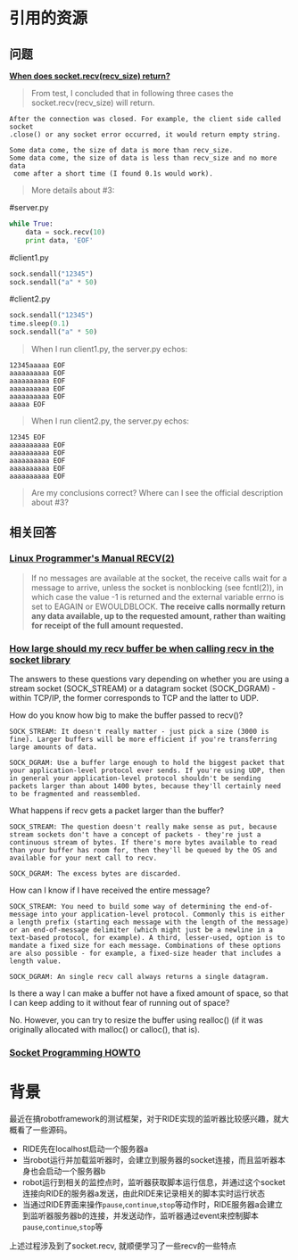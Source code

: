 # 引用的资源

## 问题

**[When does socket.recv(recv_size) return?](http://stackoverflow.com/questions/7174927/when-does-socket-recvrecv-size-return)**

> From test, I concluded that in following three cases the socket.recv(recv_size) will return.

    After the connection was closed. For example, the client side called socket
    .close() or any socket error occurred, it would return empty string.

    Some data come, the size of data is more than recv_size.
    Some data come, the size of data is less than recv_size and no more data
     come after a short time (I found 0.1s would work).

> More details about #3:

#server.py
```python
while True:
    data = sock.recv(10)
    print data, 'EOF'
```
#client1.py
```python
sock.sendall("12345")
sock.sendall("a" * 50)
```
#client2.py
```python
sock.sendall("12345")
time.sleep(0.1)
sock.sendall("a" * 50)
```
> When I run client1.py, the server.py echos:
```
12345aaaaa EOF
aaaaaaaaaa EOF
aaaaaaaaaa EOF
aaaaaaaaaa EOF
aaaaaaaaaa EOF
aaaaa EOF
```
> When I run client2.py, the server.py echos:
```
12345 EOF
aaaaaaaaaa EOF
aaaaaaaaaa EOF
aaaaaaaaaa EOF
aaaaaaaaaa EOF
aaaaaaaaaa EOF
```
 > Are my conclusions correct? Where can I see the official description about #3?

## 相关回答
### **[Linux Programmer's Manual    RECV(2)](http://man7.org/linux/man-pages/man2/recv.2.html)**

> If no messages are available at the socket, the receive calls wait for a message to arrive, unless the socket is nonblocking (see fcntl(2)), in which case the value -1 is returned and the external variable errno is set to EAGAIN or EWOULDBLOCK. **The receive calls normally return any data available, up to the requested amount, rather than waiting for receipt of the full amount requested.**



### **[How large should my recv buffer be when calling recv in the socket library](http://stackoverflow.com/questions/2862071/how-large-should-my-recv-buffer-be-when-calling-recv-in-the-socket-library#)**


 The answers to these questions vary depending on whether you are using a stream socket (SOCK_STREAM) or a datagram socket (SOCK_DGRAM) - within TCP/IP, the former corresponds to TCP and the latter to UDP.

 How do you know how big to make the buffer passed to recv()?

    SOCK_STREAM: It doesn't really matter - just pick a size (3000 is fine). Larger buffers will be more efficient if you're transferring large amounts of data.

    SOCK_DGRAM: Use a buffer large enough to hold the biggest packet that your application-level protocol ever sends. If you're using UDP, then in general your application-level protocol shouldn't be sending packets larger than about 1400 bytes, because they'll certainly need to be fragmented and reassembled.

 What happens if recv gets a packet larger than the buffer?

    SOCK_STREAM: The question doesn't really make sense as put, because stream sockets don't have a concept of packets - they're just a continuous stream of bytes. If there's more bytes available to read than your buffer has room for, then they'll be queued by the OS and available for your next call to recv.

    SOCK_DGRAM: The excess bytes are discarded.

 How can I know if I have received the entire message?

    SOCK_STREAM: You need to build some way of determining the end-of-message into your application-level protocol. Commonly this is either a length prefix (starting each message with the length of the message) or an end-of-message delimiter (which might just be a newline in a text-based protocol, for example). A third, lesser-used, option is to mandate a fixed size for each message. Combinations of these options are also possible - for example, a fixed-size header that includes a length value.

    SOCK_DGRAM: An single recv call always returns a single datagram.

 Is there a way I can make a buffer not have a fixed amount of space, so that I can keep adding to it without fear of running out of space?

 No. However, you can try to resize the buffer using realloc() (if it was originally allocated with malloc() or calloc(), that is).

### **[Socket Programming HOWTO](https://docs.python.org/2/howto/sockets.html)**

# 背景

最近在搞robotframework的测试框架，对于RIDE实现的监听器比较感兴趣，就大概看了一些源码。

- RIDE先在localhost启动一个服务器a
- 当robot运行并加载监听器时，会建立到服务器的socket连接，而且监听器本身也会启动一个服务器b
- robot运行到相关的监控点时，监听器获取脚本运行信息，并通过这个socket连接向RIDE的服务器a发送，由此RIDE来记录相关的脚本实时运行状态
- 当通过RIDE界面来操作`pause`,`continue`,`stop`等动作时，RIDE服务器a会建立到监听器服务器b的连接，并发送动作，监听器通过event来控制脚本`pause`,`continue`,`stop`等

上述过程涉及到了socket.recv, 就顺便学习了一些recv的一些特点
